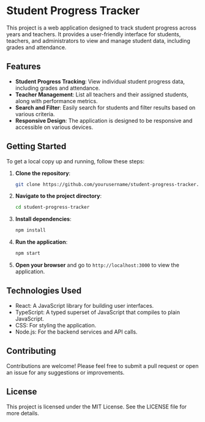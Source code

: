 # Student Progress Tracker

This project is a web application designed to track student progress across years and teachers. It provides a user-friendly interface for students, teachers, and administrators to view and manage student data, including grades and attendance.

## Features

- **Student Progress Tracking**: View individual student progress data, including grades and attendance.
- **Teacher Management**: List all teachers and their assigned students, along with performance metrics.
- **Search and Filter**: Easily search for students and filter results based on various criteria.
- **Responsive Design**: The application is designed to be responsive and accessible on various devices.

## Getting Started

To get a local copy up and running, follow these steps:

1. **Clone the repository**:
   ```bash
   git clone https://github.com/yourusername/student-progress-tracker.git
   ```

2. **Navigate to the project directory**:
   ```bash
   cd student-progress-tracker
   ```

3. **Install dependencies**:
   ```bash
   npm install
   ```

4. **Run the application**:
   ```bash
   npm start
   ```

5. **Open your browser** and go to `http://localhost:3000` to view the application.

## Technologies Used

- React: A JavaScript library for building user interfaces.
- TypeScript: A typed superset of JavaScript that compiles to plain JavaScript.
- CSS: For styling the application.
- Node.js: For the backend services and API calls.

## Contributing

Contributions are welcome! Please feel free to submit a pull request or open an issue for any suggestions or improvements.

## License

This project is licensed under the MIT License. See the LICENSE file for more details.